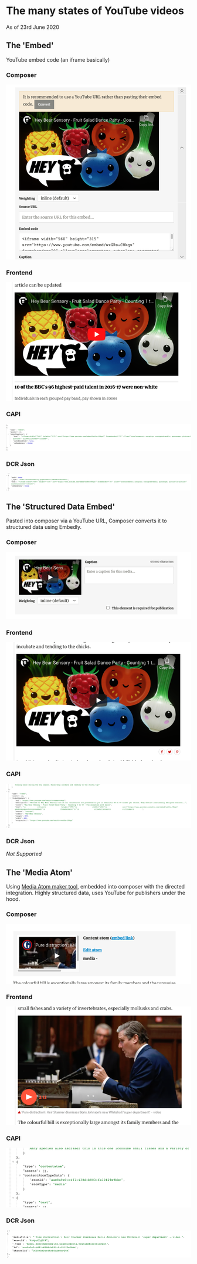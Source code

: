 # The many states of YouTube videos

As of 23rd June 2020

## The 'Embed'

YouTube embed code (an iframe basically)

### Composer

![Embed Composer Screenshot](./youtubeimages/embedcomposerscreenshot.png)

### Frontend

![Frontend Screenshot](./youtubeimages/embedscreenshot.png)

### CAPI

![Embed CAPI Json](./youtubeimages/embedcapijson.png)

### DCR Json

![Embed DCR Json](./youtubeimages/embeddcrjson.png)

## The 'Structured Data Embed'

Pasted into composer via a YouTube URL, Composer converts it to structured data using Embedly.

### Composer

![Structured Data Embed Composer Screenshot](./youtubeimages/structureddataembedcomposer.png)

### Frontend

![Frontend Screenshot](./youtubeimages/structuredataembedscreenshot.png)

### CAPI

![Structured Data  Embed CAPI Json](./youtubeimages/structureddataembedcapijson.png)

### DCR Json

_Not Supported_

## The 'Media Atom'

Using [Media Atom maker tool](https://video.gutools.co.uk/), embedded into composer with the directed integration. Highly structured data, uses YouTube for publishers under the hood.

### Composer

![Media Atom Composer Screenshot](./youtubeimages/mediaatomcomposerscreenshot.png)

### Frontend

![Frontend Screenshot](./youtubeimages/mediaatomscreenshot.png)

### CAPI

![Media Atom CAPI Json](./youtubeimages/mediaatomcapijson.png)

### DCR Json

![Media Atom CAPI Json](./youtubeimages/mediaatomdcrjson.png)
